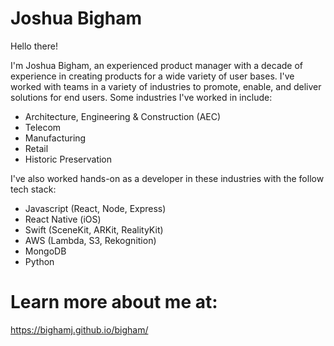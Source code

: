 # Joshua Bigham

Hello there!

I'm Joshua Bigham, an experienced product manager with a decade of experience in creating products for a wide variety of user bases. I've worked with teams in a variety of industries to promote, enable, and deliver solutions for end users. Some industries I've worked in include:

- Architecture, Engineering & Construction (AEC)
- Telecom
- Manufacturing 
- Retail
- Historic Preservation

I've also worked hands-on as a developer in these industries with the follow tech stack:
- Javascript (React, Node, Express)
- React Native (iOS)
- Swift (SceneKit, ARKit, RealityKit)
- AWS (Lambda, S3, Rekognition)
- MongoDB
- Python

# Learn more about me at:
https://bighamj.github.io/bigham/
